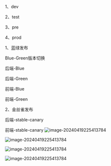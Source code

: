 1、dev

2、test

3、pre

4、prod



1、蓝绿发布

Blue-Green版本切换

后端-Blue

后端-Green

前端-Blue

前端-Green

2、金丝雀发布

后端-stable-canary

前端-stable-canary
![image-20240419225413784](https://github.com/kubelsp/DevOps-Doc/blob/main/Pipeline/pipeline-1.png)

![image-20240419225413784](https://github.com/kubelsp/DevOps-Doc/blob/main/Pipeline/pipeline-2.png)

![image-20240419225413784](https://github.com/kubelsp/DevOps-Doc/blob/main/Pipeline/pipeline-3.png)

![image-20240419225413784](https://github.com/kubelsp/DevOps-Doc/blob/main/Pipeline/pipeline.png)
